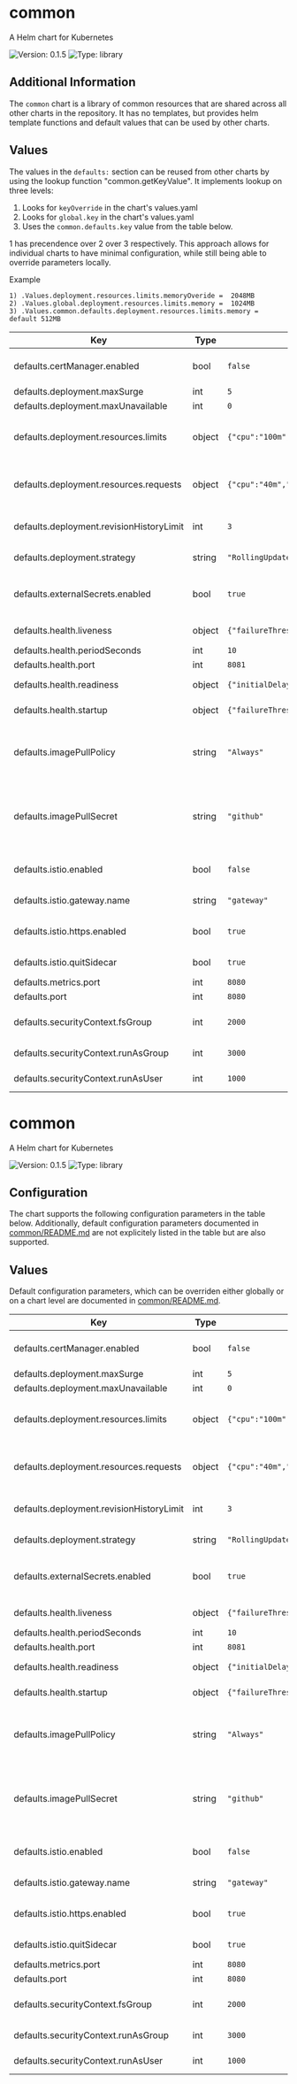 # common

A Helm chart for Kubernetes

![Version: 0.1.5](https://img.shields.io/badge/Version-0.1.5-informational?style=flat-square) ![Type: library](https://img.shields.io/badge/Type-library-informational?style=flat-square)

## Additional Information

The `common` chart is a library of common resources that are shared across all other charts in the repository. It has no templates, but provides helm template functions and default values that can be used by other charts.

## Values

The values in the `defaults:` section can be reused from other charts by using the lookup function "common.getKeyValue". It implements lookup on three levels:

1. Looks for `keyOverride` in the chart's values.yaml
2. Looks for `global.key` in the chart's values.yaml
3. Uses the `common.defaults.key` value from the table below.

1 has precendence over 2 over 3 respectively. This approach allows for individual charts to have minimal configuration, while still being able to override parameters locally.

Example
```
1) .Values.deployment.resources.limits.memoryOveride =  2048MB
2) .Values.global.deployment.resources.limits.memory =  1024MB
3) .Values.common.defaults.deployment.resources.limits.memory = default 512MB
```

| Key | Type | Default | Description |
|-----|------|---------|-------------|
| defaults.certManager.enabled | bool | `false` | toggle to enable/disable cert-manager |
| defaults.deployment.maxSurge | int | `5` | maxSurge |
| defaults.deployment.maxUnavailable | int | `0` | maxUnavailable |
| defaults.deployment.resources.limits | object | `{"cpu":"100m","memory":"512Mi"}` | cpu and memory limits for the deployment |
| defaults.deployment.resources.requests | object | `{"cpu":"40m","memory":"50Mi"}` | cpu and memory requests for the deployment |
| defaults.deployment.revisionHistoryLimit | int | `3` | deployment revision history limit |
| defaults.deployment.strategy | string | `"RollingUpdate"` | deployment strategy |
| defaults.externalSecrets.enabled | bool | `true` | toggle to enable/disable external-secrets |
| defaults.health.liveness | object | `{"failureThreshold":1,"path":"/healthz"}` | liveness probe parameters |
| defaults.health.periodSeconds | int | `10` | health period |
| defaults.health.port | int | `8081` | health port |
| defaults.health.readiness | object | `{"initialDelaySeconds":5,"path":"/readyz","periodSeconds":10}` | readiness probe parameters |
| defaults.health.startup | object | `{"failureThreshold":30,"path":"/readyz"}` | startup probe parameters |
| defaults.imagePullPolicy | string | `"Always"` | imagePullPolicy is the policy to use when pulling images for all charts |
| defaults.imagePullSecret | string | `"github"` | imagePullSecret is the name of the secret that holds the docker registry credentials |
| defaults.istio.enabled | bool | `false` | toggle to enable/disable istio |
| defaults.istio.gateway.name | string | `"gateway"` | name of the gateway |
| defaults.istio.https.enabled | bool | `true` | toggle to enable/disable https |
| defaults.istio.quitSidecar | bool | `true` | toggle sidecar injection |
| defaults.metrics.port | int | `8080` | metrics port |
| defaults.port | int | `8080` | service port |
| defaults.securityContext.fsGroup | int | `2000` | fsGroup id to run the container |
| defaults.securityContext.runAsGroup | int | `3000` | group id to run the container |
| defaults.securityContext.runAsUser | int | `1000` | user id to run the container |

# common

A Helm chart for Kubernetes

![Version: 0.1.5](https://img.shields.io/badge/Version-0.1.5-informational?style=flat-square) ![Type: library](https://img.shields.io/badge/Type-library-informational?style=flat-square)

## Configuration

The chart supports the following configuration parameters in the table below. Additionally, default configuration parameters documented in [common/README.md](../common/README.md) are not explicitely listed in the table but are also supported.

## Values

Default configuration parameters, which can be overriden either globally or on a chart level are documented in [common/README.md](../common/README.md).

| Key | Type | Default | Description |
|-----|------|---------|-------------|
| defaults.certManager.enabled | bool | `false` | toggle to enable/disable cert-manager |
| defaults.deployment.maxSurge | int | `5` | maxSurge |
| defaults.deployment.maxUnavailable | int | `0` | maxUnavailable |
| defaults.deployment.resources.limits | object | `{"cpu":"100m","memory":"512Mi"}` | cpu and memory limits for the deployment |
| defaults.deployment.resources.requests | object | `{"cpu":"40m","memory":"50Mi"}` | cpu and memory requests for the deployment |
| defaults.deployment.revisionHistoryLimit | int | `3` | deployment revision history limit |
| defaults.deployment.strategy | string | `"RollingUpdate"` | deployment strategy |
| defaults.externalSecrets.enabled | bool | `true` | toggle to enable/disable external-secrets |
| defaults.health.liveness | object | `{"failureThreshold":1,"path":"/healthz"}` | liveness probe parameters |
| defaults.health.periodSeconds | int | `10` | health period |
| defaults.health.port | int | `8081` | health port |
| defaults.health.readiness | object | `{"initialDelaySeconds":5,"path":"/readyz","periodSeconds":10}` | readiness probe parameters |
| defaults.health.startup | object | `{"failureThreshold":30,"path":"/readyz"}` | startup probe parameters |
| defaults.imagePullPolicy | string | `"Always"` | imagePullPolicy is the policy to use when pulling images for all charts |
| defaults.imagePullSecret | string | `"github"` | imagePullSecret is the name of the secret that holds the docker registry credentials |
| defaults.istio.enabled | bool | `false` | toggle to enable/disable istio |
| defaults.istio.gateway.name | string | `"gateway"` | name of the gateway |
| defaults.istio.https.enabled | bool | `true` | toggle to enable/disable https |
| defaults.istio.quitSidecar | bool | `true` | toggle sidecar injection |
| defaults.metrics.port | int | `8080` | metrics port |
| defaults.port | int | `8080` | service port |
| defaults.securityContext.fsGroup | int | `2000` | fsGroup id to run the container |
| defaults.securityContext.runAsGroup | int | `3000` | group id to run the container |
| defaults.securityContext.runAsUser | int | `1000` | user id to run the container |

